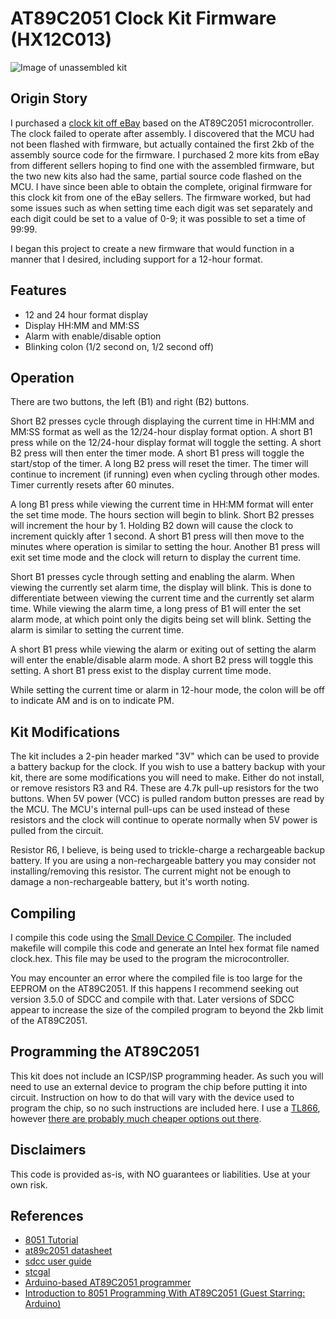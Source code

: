 # AT89C2051 Clock Kit Firmware (HX12C013)

![Image of unassembled kit](https://raw.githubusercontent.com/ruthsarian/at89c2051_clock/master/docs/unassembled%20kit.jpg)

## Origin Story
I purchased a [clock kit off eBay](https://www.ebay.com/sch/i.html?_nkw=at89c2051+clock+kit+4+bits) based on the AT89C2051 microcontroller. The clock failed to operate after assembly. I discovered that the MCU had not been flashed with firmware, but actually contained the first 2kb of the assembly source code for the firmware. I purchased 2 more kits from eBay from different sellers hoping to find one with the assembled firmware, but the two new kits also had the same, partial source code flashed on the MCU. I have since been able to obtain the complete, original firmware for this clock kit from one of the eBay sellers. The firmware worked, but had some issues such as when setting time each digit was set separately and each digit could be set to a value of 0-9; it was possible to set a time of 99:99.

I began this project to create a new firmware that would function in a manner that I desired, including support for a 12-hour format.

## Features
* 12 and 24 hour format display
* Display HH:MM and MM:SS
* Alarm with enable/disable option
* Blinking colon (1/2 second on, 1/2 second off)

## Operation
There are two buttons, the left (B1) and right (B2) buttons. 

Short B2 presses cycle through displaying the current time in HH:MM and MM:SS format as well as the 12/24-hour display format option. A short B1 press while on the 12/24-hour display format will toggle the setting. A short B2 press will then enter the timer mode. A short B1 press will toggle the start/stop of the timer. A long B2 press will reset the timer. The timer will continue to increment (if running) even when cycling through other modes. Timer currently resets after 60 minutes.

A long B1 press while viewing the current time in HH:MM format will enter the set time mode. The hours section will begin to blink. Short B2 presses will increment the hour by 1. Holding B2 down will cause the clock to increment quickly after 1 second. A short B1 press will then move to the minutes where operation is similar to setting the hour. Another B1 press will exit set time mode and the clock will return to display the current time.

Short B1 presses cycle through setting and enabling the alarm. When viewing the currently set alarm time, the display will blink. This is done to differentiate between viewing the current time and the currently set alarm time. While viewing the alarm time, a long press of B1 will enter the set alarm mode, at which point only the digits being set will blink. Setting the alarm is similar to setting the current time.

A short B1 press while viewing the alarm or exiting out of setting the alarm will enter the enable/disable alarm mode. A short B2 press will toggle this setting. A short B1 press exist to the display current time mode.

While setting the current time or alarm in 12-hour mode, the colon will be off to indicate AM and is on to indicate PM. 

## Kit Modifications
The kit includes a 2-pin header marked "3V" which can be used to provide a battery backup for the clock. If you wish to use a battery backup with your kit, there are some modifications you will need to make. Either do not install, or remove resistors R3 and R4. These are 4.7k pull-up resistors for the two buttons. When 5V power (VCC) is pulled random button presses are read by the MCU. The MCU's internal pull-ups can be used instead of these resistors and the clock will continue to operate normally when 5V power is pulled from the circuit. 

Resistor R6, I believe, is being used to trickle-charge a rechargeable backup battery. If you are using a non-rechargeable battery you may consider not installing/removing this resistor. The current might not be enough to damage a non-rechargeable battery, but it's worth noting.

## Compiling
I compile this code using the [Small Device C Compiler](http://sdcc.sourceforge.net/). The included makefile will compile this code and generate an Intel hex format file named clock.hex. This file may be used to the program the microcontroller.

You may encounter an error where the compiled file is too large for the EEPROM on the AT89C2051. If this happens I recommend seeking out version 3.5.0 of SDCC and compile with that. Later versions of SDCC appear to increase the size of the compiled program to beyond the 2kb limit of the AT89C2051.

## Programming the AT89C2051
This kit does not include an ICSP/ISP programming header. As such you will need to use an external device to program the chip before putting it into circuit. Instruction on how to do that will vary with the device used to program the chip, so no such instructions are included here. I use a [TL866](https://www.ebay.com/sch/i.html?_nkw=TL866), however [there are probably much cheaper options out there](https://www.startpage.com/do/search?query=at89c2051+programmer). 

## Disclaimers
This code is provided as-is, with NO guarantees or liabilities. Use at your own risk.

## References
* [8051 Tutorial](https://bit.ly/2yHtQ6X)
* [at89c2051 datasheet](http://ww1.microchip.com/downloads/en/DeviceDoc/doc0368.pdf)
* [sdcc user guide](http://sdcc.sourceforge.net/doc/sdccman.pdf)
* [stcgal](https://github.com/grigorig/stcgal)
* [Arduino-based AT89C2051 programmer](https://hackaday.io/project/29503-arduino-based-at89c2051-programmer)
* [Introduction to 8051 Programming With AT89C2051 (Guest Starring: Arduino)](https://www.instructables.com/Introduction-to-8051-Programming-With-AT89C2051-gu)
